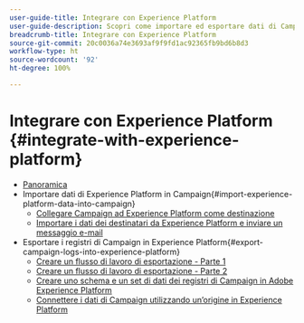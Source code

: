 ```yaml
---
user-guide-title: Integrare con Experience Platform
user-guide-description: Scopri come importare ed esportare dati di Campaign ed Experience Cloud, consentendo la comunicazione tra le due soluzioni.
breadcrumb-title: Integrare con Experience Platform
source-git-commit: 20c0036a74e3693af9f9fd1ac92365fb9bd6b8d3
workflow-type: ht
source-wordcount: '92'
ht-degree: 100%

---
```



# Integrare con Experience Platform {#integrate-with-experience-platform}

+ [Panoramica](/help/tutorial-integrate-with-experience-platform/overview.md)
+ Importare dati di Experience Platform in Campaign{#import-experience-platform-data-into-campaign}
   + [Collegare Campaign ad Experience Platform come destinazione](/help/tutorial-integrate-with-experience-platform/connect-campaign-to-experience-platform-as-destination.md)
   + [Importare i dati dei destinatari da Experience Platform e inviare un messaggio e-mail](/help/tutorial-integrate-with-experience-platform/import-recipient-data-from-platform.md)
+ Esportare i registri di Campaign in Experience Platform{#export-campaign-logs-into-experience-platform}
   + [Creare un flusso di lavoro di esportazione - Parte 1](/help/tutorial-integrate-with-experience-platform/workflow-to-find-last-modified-date.md)
   + [Creare un flusso di lavoro di esportazione - Parte 2](/help/tutorial-integrate-with-experience-platform/extract-format-save-data-to-external-account.md)
   + [Creare uno schema e un set di dati dei registri di Campaign in Adobe Experience Platform](/help/tutorial-integrate-with-experience-platform/create-a-campaign-logs-schema-and-dataset-in-experience-platform.md)
   + [Connettere i dati di Campaign utilizzando un’origine in Experience Platform](/help/tutorial-integrate-with-experience-platform/connect-campaign-data-using-s3-as-source-on-platform.md)
